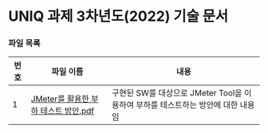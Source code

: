 # UNIQ 과제 3차년도(2022) 기술 문서

### 파일 목록
번호 | 파일 이름 | 내용
--- | ------------ | -------------
1 | [JMeter를 활용한 부하 테스트 방안.pdf](https://github.com/etri-city-traffic-brain/docs/blob/master/%EA%B8%B0%EC%88%A0%EB%AC%B8%EC%84%9C/2022%EB%85%84/JMeter%EB%A5%BC%20%ED%99%9C%EC%9A%A9%ED%95%9C%20%EB%B6%80%ED%95%98%20%ED%85%8C%EC%8A%A4%ED%8A%B8%20%EB%B0%A9%EC%95%88.pdf) | 구현된 SW를 대상으로 JMeter Tool을 이용하여 부하를 테스트하는 방안에 대한 내용임
